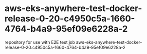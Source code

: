# aws-eks-anywhere-test-docker-release-0-20-c4950c5a-1660-4764-b4a9-95ef09e6228a-2
repository for use with E2E test job aws-eks-anywhere-test-docker-release-0-20:c4950c5a-1660-4764-b4a9-95ef09e6228a-2

